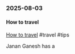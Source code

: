### 2025-08-03
#### How to travel
[How to travel](https://on.ft.com/4lanLlx) #travel #tips 

Janan Ganesh has a 

